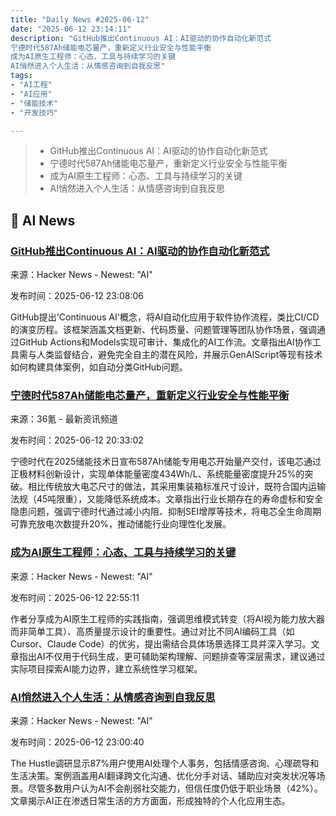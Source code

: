```yaml
---
title: "Daily News #2025-06-12"
date: "2025-06-12 23:14:11"
description: "GitHub推出Continuous AI：AI驱动的协作自动化新范式
宁德时代587Ah储能电芯量产，重新定义行业安全与性能平衡
成为AI原生工程师：心态、工具与持续学习的关键
AI悄然进入个人生活：从情感咨询到自我反思"
tags: 
- "AI工程"
- "AI应用"
- "储能技术"
- "开发技巧"

---
```


> - GitHub推出Continuous AI：AI驱动的协作自动化新范式
> - 宁德时代587Ah储能电芯量产，重新定义行业安全与性能平衡
> - 成为AI原生工程师：心态、工具与持续学习的关键
> - AI悄然进入个人生活：从情感咨询到自我反思

## 🤖 AI News

### [GitHub推出Continuous AI：AI驱动的协作自动化新范式](https://githubnext.com/projects/continuous-ai/)

来源：Hacker News - Newest: "AI"

发布时间：2025-06-12 23:08:06

GitHub提出'Continuous AI'概念，将AI自动化应用于软件协作流程，类比CI/CD的演变历程。该框架涵盖文档更新、代码质量、问题管理等团队协作场景，强调通过GitHub Actions和Models实现可审计、集成化的AI工作流。文章指出AI协作工具需与人类监督结合，避免完全自主的潜在风险，并展示GenAIScript等现有技术如何构建具体案例，如自动分类GitHub问题。

### [宁德时代587Ah储能电芯量产，重新定义行业安全与性能平衡](https://www.36kr.com/p/3330710107286024)

来源：36氪 - 最新资讯频道

发布时间：2025-06-12 20:33:02

宁德时代在2025储能技术日宣布587Ah储能专用电芯开始量产交付，该电芯通过正极材料创新设计，实现单体能量密度434Wh/L、系统能量密度提升25%的突破。相比传统放大电芯尺寸的做法，其采用集装箱标准尺寸设计，既符合国内运输法规（45吨限重），又能降低系统成本。文章指出行业长期存在的寿命虚标和安全隐患问题，强调宁德时代通过减小内阻、抑制SEI增厚等技术，将电芯全生命周期可靠充放电次数提升20%，推动储能行业向理性化发展。

### [成为AI原生工程师：心态、工具与持续学习的关键](https://rfitz.io/blog/becoming-ai-native-engineer/)

来源：Hacker News - Newest: "AI"

发布时间：2025-06-12 22:55:11

作者分享成为AI原生工程师的实践指南，强调思维模式转变（将AI视为能力放大器而非简单工具）、高质量提示设计的重要性。通过对比不同AI编码工具（如Cursor、Claude Code）的优劣，提出需结合具体场景选择工具并深入学习。文章指出AI不仅用于代码生成，更可辅助架构理解、问题排查等深层需求，建议通过实际项目探索AI能力边界，建立系统性学习框架。

### [AI悄然进入个人生活：从情感咨询到自我反思](https://thehustle.co/originals/how-ai-is-creeping-into-our-personal-lives)

来源：Hacker News - Newest: "AI"

发布时间：2025-06-12 23:00:40

The Hustle调研显示87%用户使用AI处理个人事务，包括情感咨询、心理疏导和生活决策。案例涵盖用AI翻译跨文化沟通、优化分手对话、辅助应对突发状况等场景。尽管多数用户认为AI不会削弱社交能力，但信任度仍低于职业场景（42%）。文章揭示AI正在渗透日常生活的方方面面，形成独特的个人化应用生态。
